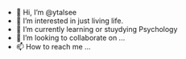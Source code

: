- 👋 Hi, I’m @ytalsee
- 👀 I’m interested in just living life.
- 🌱 I’m currently learning or stuydying Psychology
- 💞️ I’m looking to collaborate on ...
- 📫 How to reach me ...

<!---
ytalsee/ytalsee is a ✨ special ✨ repository because its `README.md` (this file) appears on your GitHub profile.
You can click the Preview link to take a look at your changes.
--->
